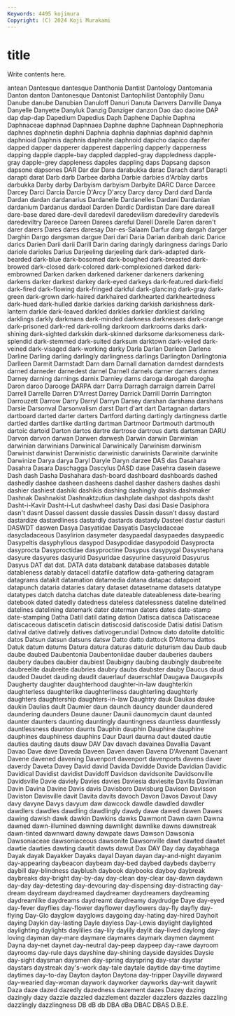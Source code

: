 ```yaml
---
Keywords: 4495 kojimura
Copyright: (C) 2024 Koji Murakami
---
```


# title

Write contents here.



antean Dantesque dantesque Danthonia Dantist Dantology
Dantomania Danton danton Dantonesque Dantonist Dantophilist Dantophily Danu Danube danube
Danubian Danuloff Danuri Danuta Danvers Danville Danya Danyelle Danyette Danyluk
Danzig Danziger danzon Dao dao daoine DAP dap dap-dap Dapedium
Dapedius Daph Daphene Daphie Daphna Daphnaceae daphnad Daphnaea Daphne daphne
Daphnean Daphnephoria daphnes daphnetin daphni Daphnia daphnia daphnias daphnid daphnin
daphnioid Daphnis daphnis daphnite daphnoid dapicho dapico dapifer dapped dapper
dapperer dapperest dapperling dapperly dapperness dapping dapple dapple-bay dappled dappled-gray
dappledness dapple-gray dapple-grey dappleness dapples dappling daps Dapsang dapson dapsone
dapsones DAR Dar dar Dara darabukka darac Darach daraf Darapti
darapti darat Darb darb Darbee darbha Darbie darbies d'Arblay darbs
darbukka Darby darby Darbyism darbyism Darbyite DARC Darce Darcee Darcey
Darci Darcia Darcie D'Arcy D'arcy Darcy darcy Dard dard Darda
Dardan dardan dardanarius Dardanelle Dardanelles Dardani Dardanian dardanium Dardanus dardaol
Darden Dardic Dardistan Dare dare dareall dare-base dared dare-devil daredevil
daredevilism daredevilry daredevils daredeviltry Dareece Dareen Darees dareful Darell Darelle
Daren daren't darer darers Dares dares daresay Dar-es-Salaam Darfur darg
dargah darger Darghin Dargo dargsman dargue Dari dari Daria Darian
daribah daric Darice darics Darien Darii darii Darill Darin daring
daringly daringness darings Dario dariole darioles Darius Darjeeling darjeeling dark
dark-adapted dark-bearded dark-blue dark-bosomed dark-boughed dark-breasted dark-browed dark-closed dark-colored dark-complexioned
darked dark-embrowned Darken darken darkened darkener darkeners darkening darkens darker
darkest darkey dark-eyed darkeys dark-featured dark-field dark-fired dark-flowing dark-fringed darkful
dark-glancing dark-gray dark-green dark-grown dark-haired darkhaired darkhearted darkheartedness dark-hued dark-hulled
darkie darkies darking darkish darkishness dark-lantern darkle dark-leaved darkled darkles
darklier darkliest darkling darklings darkly darkmans dark-minded darkness darknesses dark-orange
dark-prisoned dark-red dark-rolling darkroom darkrooms darks dark-shining dark-sighted darkskin dark-skinned
darksome darksomeness dark-splendid dark-stemmed dark-suited darksum darktown dark-veiled dark-veined dark-visaged
dark-working darky Darla Darlan Darleen Darlene Darline Darling darling darlingly
darlingness darlings Darlington Darlingtonia Darlleen Darmit Darmstadt Darn darn Darnall
darnation darndest darndests darned darneder darnedest darnel Darnell darnels darner
darners darnex Darney darning darnings darnix Darnley darns daroga darogah
darogha Daron daroo Darooge DARPA darr Darra Darragh darraign darrein
Darrel Darrell Darrelle Darren D'Arrest Darrey Darrick Darrill Darrin Darrington
Darrouzett Darrow Darry Darryl Darryn Darsey darshan darshana darshans Darsie
Darsonval Darsonvalism darst Dart d'art dart Dartagnan dartars dartboard darted
darter darters Dartford darting dartingly dartingness dartle dartled dartles dartlike
dartling dartman Dartmoor Dartmouth dartmouth dartoic dartoid Darton dartos dartre
dartrose dartrous darts dartsman DARU Darvon darvon darwan Darwen darwesh
Darwin darwin Darwinian darwinian darwinians Darwinical Darwinically Darwinism darwinism Darwinist
darwinist Darwinistic darwinistic darwinists Darwinite darwinite Darwinize Darya darya Daryl
Daryle Daryn darzee DAS das Dasahara Dasahra Dasara Daschagga Dascylus
DASD dase Dasehra dasein dasewe Dash dash Dasha Dashahara dash-board
dashboard dashboards dashed dashedly dashee dasheen dasheens dashel dasher dashers
dashes dashi dashier dashiest dashiki dashikis dashing dashingly dashis dashmaker
Dashnak Dashnakist Dashnaktzutiun dashplate dashpot dashpots dasht Dasht-i-Kavir Dasht-i-Lut dashwheel
dashy Dasi dasi Dasie Dasiphora dasn't dasnt Dassel dassent dassie
dassies Dassin dassn't dassy dastard dastardize dastardliness dastardly dastards dastardy
Dasteel dastur dasturi DASWDT daswen Dasya Dasyatidae Dasyatis Dasycladaceae dasycladaceous
Dasylirion dasymeter dasypaedal dasypaedes dasypaedic Dasypeltis dasyphyllous dasypod Dasypodidae dasypodoid
Dasyprocta dasyprocta Dasyproctidae dasyproctine Dasypus dasypygal Dasystephana dasyure dasyures dasyurid
Dasyuridae dasyurine dasyuroid Dasyurus Dasyus DAT dat dat. DATA data
databank database databases datable datableness datably datacell datafile dataflow data-gathering
datagram datagrams datakit datamation datamedia datana datapac datapoint datapunch dataria
dataries datary dataset datasetname datasets datatype datatypes datch datcha datchas
date dateable dateableness date-bearing datebook dated datedly datedness dateless datelessness
dateline datelined datelines datelining datemark dater daterman daters dates date-stamp
date-stamping Datha Datil datil dating dation Datisca datisca Datiscaceae datiscaceous
datiscetin datiscin datiscosid datiscoside Datisi datisi Datism datival dative datively
datives dativogerundial Datnow dato datolite datolitic datos Datsun datsun datsuns
datsw Datto datto dattock D'Attoma dattos Datuk datum datums Datura
datura daturas daturic daturism dau Daub daub daube daubed Daubentonia
Daubentoniidae dauber dauberies daubers daubery daubes daubier daubiest Daubigny daubing
daubingly daubreeite daubreelite daubreite daubries daubry daubs daubster dauby Daucus
daud dauded Daudet dauding daudit dauerlauf dauerschlaf Daugava Daugavpils Daugherty
daughter daughterhood daughter-in-law daughterkin daughterless daughterlike daughterliness daughterling daughterly daughters
daughtership daughters-in-law Daughtry dauk Daukas dauke daukin Daulias dault Daumier
daun daunch dauncy daunder daundered daundering daunders Daune dauner Daunii
daunomycin daunt daunted daunter daunters daunting dauntingly dauntingness dauntless dauntlessly
dauntlessness daunton daunts Dauphin dauphin Dauphine dauphine dauphines dauphiness dauphins
Daur Dauri daurna daut dauted dautie dauties dauting dauts dauw
DAV Dav davach davainea Davallia Davant Davao Dave dave Daveda
Daveen Daven daven Davena D'Avenant Davenant Davene davened davening Davenport
davenport davenports davens daver daverdy Daveta Davey David david Davida
Davidde Davide Davidian Davidic Davidical Davidist davidist Davidoff Davidson davidsonite
Davidsonville Davidsville Davie daviely Davies davies Daviesia daviesite Davilla Davilman
Davin Davina Davine Davis davis Davisboro Davisburg Davison Davisson Daviston
Davisville davit Davita davits davoch Davon Davos Davout Davy davy
davyne Davys davyum daw dawcock dawdle dawdled dawdler dawdlers dawdles
dawdling dawdlingly dawdy dawe dawed dawen Dawes dawing dawish dawk
dawkin Dawkins dawks Dawmont Dawn dawn Dawna dawned dawn-illumined dawning
dawnlight dawnlike dawns dawnstreak dawn-tinted dawnward dawny dawpate daws Dawson
Dawsonia Dawsoniaceae dawsoniaceous dawsonite Dawsonville dawt dawted dawtet dawtie dawties
dawting dawtit dawts dawut Dax DAY Day day dayabhaga Dayak
dayak Dayakker Dayaks dayal Dayan dayan day-and-night dayanim day-appearing daybeacon
daybeam day-bed daybed daybeds dayberry daybill day-blindness dayblush daybook daybooks
dayboy daybreak daybreaks day-bright day-by-day day-clean day-clear day-dawn daydawn day-day
day-detesting day-devouring day-dispensing day-distracting day-dream daydream daydreamed daydreamer daydreamers daydreaming
daydreamlike daydreams daydreamt daydreamy daydrudge Daye day-eyed day-fever dayflies day-flower
dayflower dayflowers day-fly dayfly day-flying Day-Glo dayglow dayglows daygoing day-hating
day-hired Dayhoit daying Daykin day-lasting Dayle dayless Day-Lewis daylight daylighted
daylighting daylights daylilies day-lily daylily daylit day-lived daylong day-loving dayman
day-mare daymare daymares daymark daymen dayment Dayna day-net daynet day-neutral
day-peep daypeep day-rawe dayroom dayrooms day-rule days dayshine day-shining dayside
daysides Daysie day-sight daysman daysmen day-spring dayspring day-star daystar daystars
daystreak day's-work day-tale daytale daytide day-time daytime daytimes day-to-day Dayton
dayton Daytona day-tripper Dayville dayward day-wearied day-woman daywork dayworker dayworks
day-writ daywrit Daza daze dazed dazedly dazedness dazement dazes Dazey
dazing dazingly dazy dazzle dazzled dazzlement dazzler dazzlers dazzles dazzling
dazzlingly dazzlingness DB dB db DBA dBa DBAC DBAS D.B.E.
